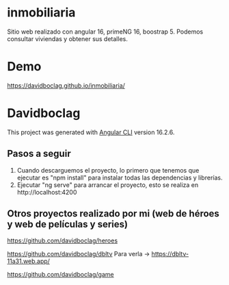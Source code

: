 # inmobiliaria
Sitio web realizado con angular 16, primeNG 16, boostrap 5. Podemos consultar viviendas y obtener sus detalles.

# Demo
https://davidboclag.github.io/inmobiliaria/

# Davidboclag

This project was generated with [Angular CLI](https://github.com/angular/angular-cli) version 16.2.6.

## Pasos a seguir

1. Cuando descarguemos el proyecto, lo primero que tenemos que ejecutar es "npm install" para instalar todas las dependencias y librerías.
1. Ejecutar "ng serve" para arrancar el proyecto, esto se realiza en http://localhost:4200

## Otros proyectos realizado por mi (web de héroes y web de películas y series)

https://github.com/davidboclag/heroes

https://github.com/davidboclag/dbltv Para verla -> https://dbltv-11a31.web.app/

https://github.com/davidboclag/game
